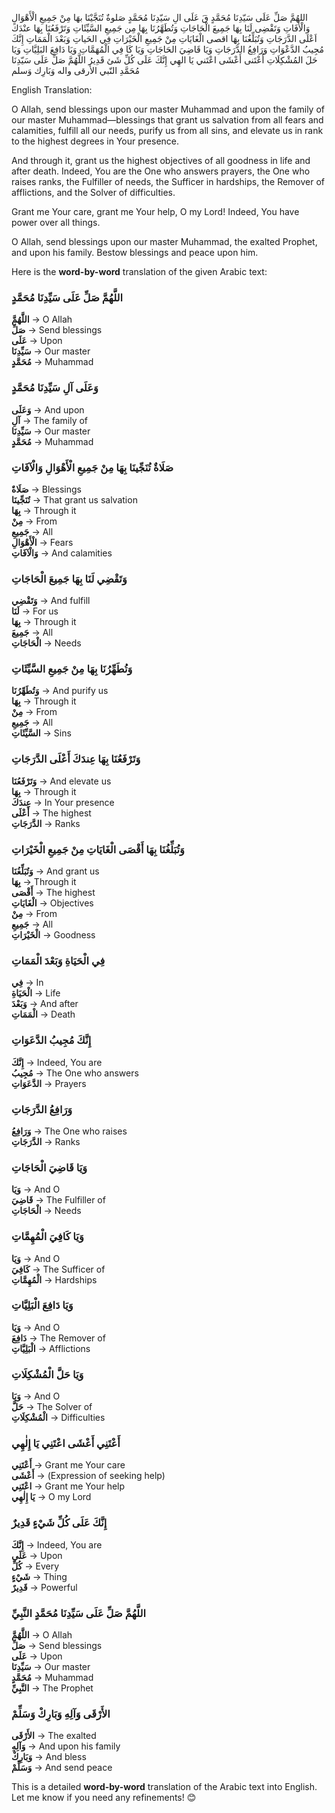 
اللهُمَّ صَلِّ عَلَى سَيّدِنَا مُحَمَّدٍ قَ عَلَى الِ سَيّدِنَا مُحَمَّدٍ صَلوةٌ تُنَجَّيْنَا بهَا مِنْ جَمِيعِ الْأَهْوَالِ وَالْأَفَاتِ وَتَقْضِى لَنَا بِهَا جَمِيعَ الْحَاجَاتِ وَتُطَهَّرُنَا بِهَا مِن جَمِيعِ السَّيِّئَاتِ وَتَرْفَعُنَا بِهَا عنْدَكَ اَعْلَى الدَّرَجَاتِ وَتُبَلِّغُنَا بِهَا اقصى الْغَايَاتِ مِنْ جَمِيعِ الْخَيْرَاتِ فِي الحَياتِ وَبَعْدَ الْمَمَاتِ إِنَّكَ مُجِيبُ الدَّعْوَاتِ وَرَافِعُ الدَّرَجَاتِ وَيَا قَاضِيَ الحَاجَاتِ وَيَا كَا فِي الْمُهَمَّاتِ وَيَا دَافِعَ البَلِيَّاتِ وَيَا حَلَ المُشْكِلَاتِ أَعْتَنى أَعْشَى اعْتَني يَا الهِي إِنَّكَ عَلَى كُلِّ شَئ قَدِيرُ اللَّهُمَّ صَلِّ عَلَى سَيّدِنَا مُحَمَّدِ النّبي الأرقى واله وَبَارِك وَسلم

English Translation:

O Allah, send blessings upon our master Muhammad and upon the family of our master Muhammad—blessings that grant us salvation from all fears and calamities, fulfill all our needs, purify us from all sins, and elevate us in rank to the highest degrees in Your presence.  

And through it, grant us the highest objectives of all goodness in life and after death. Indeed, You are the One who answers prayers, the One who raises ranks, the Fulfiller of needs, the Sufficer in hardships, the Remover of afflictions, and the Solver of difficulties.  

Grant me Your care, grant me Your help, O my Lord! Indeed, You have power over all things.  

O Allah, send blessings upon our master Muhammad, the exalted Prophet, and upon his family. Bestow blessings and peace upon him.

Here is the **word-by-word** translation of the given Arabic text:  

### **اللَّهُمَّ صَلِّ عَلَى سَيِّدِنَا مُحَمَّدٍ**  
**اللَّهُمَّ** → O Allah  
**صَلِّ** → Send blessings  
**عَلَى** → Upon  
**سَيِّدِنَا** → Our master  
**مُحَمَّدٍ** → Muhammad  

### **وَعَلَى آلِ سَيِّدِنَا مُحَمَّدٍ**  
**وَعَلَى** → And upon  
**آلِ** → The family of  
**سَيِّدِنَا** → Our master  
**مُحَمَّدٍ** → Muhammad  

### **صَلَاةٌ تُنَجِّينَا بِهَا مِنْ جَمِيعِ الْأَهْوَالِ وَالْآفَاتِ**  
**صَلَاةٌ** → Blessings  
**تُنَجِّينَا** → That grant us salvation  
**بِهَا** → Through it  
**مِنْ** → From  
**جَمِيعِ** → All  
**الْأَهْوَالِ** → Fears  
**وَالْآفَاتِ** → And calamities  

### **وَتَقْضِي لَنَا بِهَا جَمِيعَ الْحَاجَاتِ**  
**وَتَقْضِي** → And fulfill  
**لَنَا** → For us  
**بِهَا** → Through it  
**جَمِيعَ** → All  
**الْحَاجَاتِ** → Needs  

### **وَتُطَهِّرُنَا بِهَا مِنْ جَمِيعِ السَّيِّئَاتِ**  
**وَتُطَهِّرُنَا** → And purify us  
**بِهَا** → Through it  
**مِنْ** → From  
**جَمِيعِ** → All  
**السَّيِّئَاتِ** → Sins  

### **وَتَرْفَعُنَا بِهَا عِندَكَ أَعْلَى الدَّرَجَاتِ**  
**وَتَرْفَعُنَا** → And elevate us  
**بِهَا** → Through it  
**عِندَكَ** → In Your presence  
**أَعْلَى** → The highest  
**الدَّرَجَاتِ** → Ranks  

### **وَتُبَلِّغُنَا بِهَا أَقْصَى الْغَايَاتِ مِنْ جَمِيعِ الْخَيْرَاتِ**  
**وَتُبَلِّغُنَا** → And grant us  
**بِهَا** → Through it  
**أَقْصَى** → The highest  
**الْغَايَاتِ** → Objectives  
**مِنْ** → From  
**جَمِيعِ** → All  
**الْخَيْرَاتِ** → Goodness  

### **فِي الْحَيَاةِ وَبَعْدَ الْمَمَاتِ**  
**فِي** → In  
**الْحَيَاةِ** → Life  
**وَبَعْدَ** → And after  
**الْمَمَاتِ** → Death  

### **إِنَّكَ مُجِيبُ الدَّعَوَاتِ**  
**إِنَّكَ** → Indeed, You are  
**مُجِيبُ** → The One who answers  
**الدَّعَوَاتِ** → Prayers  

### **وَرَافِعُ الدَّرَجَاتِ**  
**وَرَافِعُ** → The One who raises  
**الدَّرَجَاتِ** → Ranks  

### **وَيَا قَاضِيَ الْحَاجَاتِ**  
**وَيَا** → And O  
**قَاضِيَ** → The Fulfiller of  
**الْحَاجَاتِ** → Needs  

### **وَيَا كَافِيَ الْمُهِمَّاتِ**  
**وَيَا** → And O  
**كَافِيَ** → The Sufficer of  
**الْمُهِمَّاتِ** → Hardships  

### **وَيَا دَافِعَ الْبَلِيَّاتِ**  
**وَيَا** → And O  
**دَافِعَ** → The Remover of  
**الْبَلِيَّاتِ** → Afflictions  

### **وَيَا حَلَّ الْمُشْكِلَاتِ**  
**وَيَا** → And O  
**حَلَّ** → The Solver of  
**الْمُشْكِلَاتِ** → Difficulties  

### **أَعْتَنِي أَعْشَى اعْتَنِي يَا إِلٰهِي**  
**أَعْتَنِي** → Grant me Your care  
**أَعْشَى** → (Expression of seeking help)  
**اعْتَنِي** → Grant me Your help  
**يَا إِلٰهِي** → O my Lord  

### **إِنَّكَ عَلَى كُلِّ شَيْءٍ قَدِيرٌ**  
**إِنَّكَ** → Indeed, You are  
**عَلَى** → Upon  
**كُلِّ** → Every  
**شَيْءٍ** → Thing  
**قَدِيرٌ** → Powerful  

### **اللَّهُمَّ صَلِّ عَلَى سَيِّدِنَا مُحَمَّدٍ النَّبِيِّ**  
**اللَّهُمَّ** → O Allah  
**صَلِّ** → Send blessings  
**عَلَى** → Upon  
**سَيِّدِنَا** → Our master  
**مُحَمَّدٍ** → Muhammad  
**النَّبِيِّ** → The Prophet  

### **الأَرْقَى وَآلِهِ وَبَارِكْ وَسَلِّمْ**  
**الأَرْقَى** → The exalted  
**وَآلِهِ** → And upon his family  
**وَبَارِكْ** → And bless  
**وَسَلِّمْ** → And send peace  

This is a detailed **word-by-word** translation of the Arabic text into English. Let me know if you need any refinements! 😊
